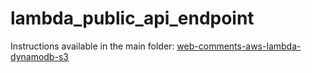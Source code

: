 # lambda_public_api_endpoint

Instructions available in the main folder: [web-comments-aws-lambda-dynamodb-s3](../README.md)